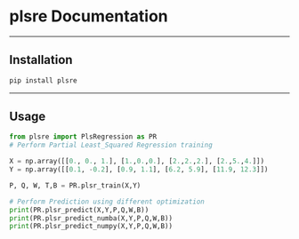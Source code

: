 # plsre Documentation
* * *
## Installation
```python
pip install plsre
```
* * *
## Usage
```python
from plsre import PlsRegression as PR
# Perform Partial Least_Squared Regression training

X = np.array([[0., 0., 1.], [1.,0.,0.], [2.,2.,2.], [2.,5.,4.]])
Y = np.array([[0.1, -0.2], [0.9, 1.1], [6.2, 5.9], [11.9, 12.3]])

P, Q, W, T,B = PR.plsr_train(X,Y)

# Perform Prediction using different optimization
print(PR.plsr_predict(X,Y,P,Q,W,B))
print(PR.plsr_predict_numba(X,Y,P,Q,W,B))
print(PR.plsr_predict_numpy(X,Y,P,Q,W,B))

```
